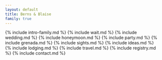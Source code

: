 ```yaml
---
layout: default
title: Berns & Blaise
family: true
---
```


{% include intro-family.md %}
{% include wait.md %}
{% include wedding.md %}
{% include honeymoon.md %}
{% include party.md %}
{% include grenada.md %}
{% include sights.md %}
{% include ideas.md %}
{% include lodging.md %}
{% include travel.md %}
{% include registry.md %}
{% include contact.md %}
